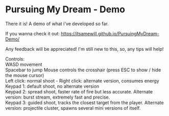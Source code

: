 # Pursuing My Dream - Demo

There it is!
A demo of what i've developed so far.

If you wanna check it out:
https://itsamewill.github.io/PursuingMyDream-Demo/

Any feedback will be appreciated!
I'm still new to this, so, any tips will help!

Controls:
<br>
WASD movement
<br>
Spacebar to jump
Mouse controls the crosshair (press ESC to show / hide the mouse cursor)
<br>
Left click: normal shoot - Right click: alternate version, consumes energy
<br>
Keypad 1: default shoot, no alternate version
<br>
Keypad 2: spread shoot, faster rate of fire but less accurate. Alternate version: burst stream, extremely fast and precise.
<br>
Keypad 3: guided shoot, tracks the closest target from the player. Alternate version: projectile cluster, spawns several mini versions of itself.
